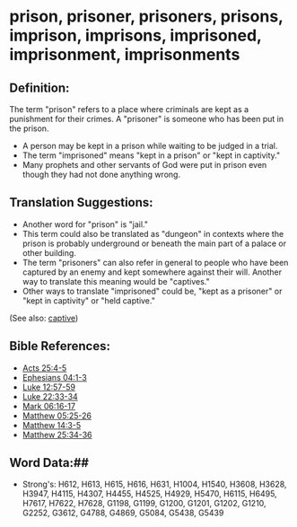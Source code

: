 # prison, prisoner, prisoners, prisons, imprison, imprisons, imprisoned, imprisonment, imprisonments #

## Definition: ##

The term "prison" refers to a place where criminals are kept as a punishment for their crimes. A "prisoner" is someone who has been put in the prison.

 * A person may be kept in a prison while waiting to be judged in a trial.
 * The term "imprisoned" means "kept in a prison" or "kept in captivity."
 * Many prophets and other servants of God were put in prison even though they had not done anything wrong.

## Translation Suggestions: ##

 * Another word for "prison" is "jail."
 * This term could also be translated as "dungeon" in contexts where the prison is probably underground or beneath the main part of a palace or other building.
 * The term "prisoners" can also refer in general to people who have been captured by an enemy and kept somewhere against their will. Another way to translate this meaning would be "captives."
 * Other ways to translate "imprisoned" could be, "kept as a prisoner" or "kept in captivity" or "held captive."

(See also: [captive](captive.md))

## Bible References: ##

* [Acts 25:4-5](rc://en/tn/help/act/25/04)
* [Ephesians 04:1-3](rc://en/tn/help/eph/04/01)
* [Luke 12:57-59](rc://en/tn/help/luk/12/57)
* [Luke 22:33-34](rc://en/tn/help/luk/22/33)
* [Mark 06:16-17](rc://en/tn/help/mrk/06/16)
* [Matthew 05:25-26](rc://en/tn/help/mat/05/25)
* [Matthew 14:3-5](rc://en/tn/help/mat/14/03)
* [Matthew 25:34-36](rc://en/tn/help/mat/25/34)

## Word Data:##

* Strong's: H612, H613, H615, H616, H631, H1004, H1540, H3608, H3628, H3947, H4115, H4307, H4455, H4525, H4929, H5470, H6115, H6495, H7617, H7622, H7628, G1198, G1199, G1200, G1201, G1202, G1210, G2252, G3612, G4788, G4869, G5084, G5438, G5439
